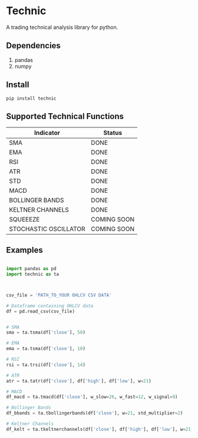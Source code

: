 # Technic

A trading technical analysis library for python.

## Dependencies

1. pandas
2. numpy

## Install

`pip install technic`

## Supported Technical Functions

| Indicator             | Status      |
| --------------------- | ----------- |
| SMA                   | DONE        |
| EMA                   | DONE        |
| RSI                   | DONE        |
| ATR                   | DONE        |
| STD                   | DONE        |
| MACD                  | DONE        |
| BOLLINGER BANDS       | DONE        |
| KELTNER CHANNELS      | DONE        |
| SQUEEEZE              | COMING SOON |
| STOCHASTIC OSCILLATOR | COMING SOON |

## Examples

```python

import pandas as pd
import technic as ta



csv_file = 'PATH_TO_YOUR OHLCV CSV DATA'

# Dataframe containing OHLCV data
df = pd.read_csv(csv_file)


# SMA
sma = ta.tsma(df['close'], 50)

# EMA
ema = ta.tsma(df['close'], 10)

# RSI
rsi = ta.trsi(df['close'], 14)

# ATR
atr = ta.tatr(df['close'], df['high'], df['low'], w=21)

# MACD
df_macd = ta.tmacd(df['close'], w_slow=26, w_fast=12, w_signal=9)

# Bollinger Bands
df_bbands = ta.tbollingerbands(df['close'], w=21, std_multiplier=2)

# Keltner Channels
df_kelt = ta.tkeltnerchannels(df['close'], df['high'], df['low'], w=21, atr_multiplier=2)

```
